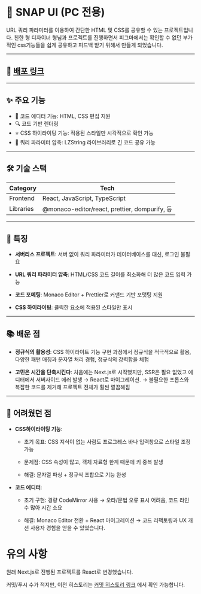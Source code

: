 # 📝 SNAP UI (PC 전용)

URL 쿼리 파라미터를 이용하여 간단한 HTML 및 CSS를 공유할 수 있는 프로젝트입니다.
친한 형 디자이너 형님과 프로젝트를 진행하면서 피그마에서는 확인할 수 없던 부가적인 css기능들을
쉽게 공유하고 피드백 받기 위해서 만들게 되었습니다.

---

## 🔗 [배포 링크](https://snap-ui-react.vercel.app/)

---

## ✨ 주요 기능

- 📖 코드 에디터 기능: HTML, CSS 편집 지원
- 🔍 코드 기반 렌더링
- ⭐ CSS 하이라이팅 기능: 적용된 스타일만 시각적으로 확인 가능
- 📱 쿼리 파라미터 압축: LZString 라이브러리로 긴 코드 공유 가능

---

## 🛠️ 기술 스택

| Category  | Tech                                          |
| --------- | --------------------------------------------- |
| Frontend  | React, JavaScript, TypeScript                 |
| Libraries | @monaco-editor/react, prettier, dompurify, 등 |

---

## 📝 특징

- **서버리스 프로젝트**: 서버 없이 쿼리 파라미터가 데이터베이스를 대신, 로그인 불필요

- **URL 쿼리 파라미터 압축**: HTML/CSS 코드 길이를 최소화해 더 많은 코드 입력 가능

- **코드 포메팅**: Monaco Editor + Prettier로 커맨드 기반 포맷팅 지원

- **CSS 하이라이팅**: 클릭한 요소에 적용된 스타일만 표시

---

## 📚 배운 점

- **정규식의 활용성**: CSS 하이라이트 기능 구현 과정에서 정규식을 적극적으로 활용, 다양한 패턴 매칭과 문자열 처리 경험, 정규식의 강력함을 체험

- **고민은 시간을 단축시킨다**: 처음에는 Next.js로 시작했지만, SSR은 필요 없었고 에디터에서 서버사이드 에러 발생 → React로 마이그레이션.
  → 불필요한 프롭스와 복잡한 코드를 제거해 프로젝트 전체가 훨씬 깔끔해짐

---

## 🧩 어려웠던 점

- **CSS하이라이팅 기능**:
    - 초기 목표: CSS 지식이 없는 사람도 프로그레스 바나 입력창으로 스타일 조정 가능

    - 문제점: CSS 속성이 많고, 객체 자료형 한계 때문에 키 중복 발생

    - 해결: 문자열 파싱 + 정규식 조합으로 기능 완성

- **코드 에디터**:
    - 초기 구현: 경량 CodeMirror 사용 → 오타/문법 오류 표시 어려움, 코드 라인 수 많아 시간 소요

    - 해결: Monaco Editor 전환 + React 마이그레이션 → 코드 리팩토링과 UX 개선 사용자 경험을 얻을 수 있었습니다.

# 유의 사항

원래 Next.js로 진행된 프로젝트를 React로 변경했습니다.

커밋/푸시 수가 적지만, 이전 히스토리는 [커밋 히스토리 링크](https://github.com/thdrudtp15/SnapUI/commits/main/)
에서 확인 가능합니다.
